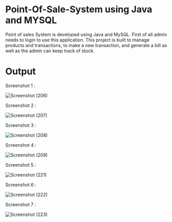 # Point-Of-Sale-System using Java and MYSQL

Point of sales System is developed using Java and MySQL.
First of all admin needs to login to use this application.
This project is built to manage products and transactions, to make a new transaction, and generate a bill as well as the admin can keep track of stock.




# Output

Screenshot 1 : 


![Screenshot (206)](https://user-images.githubusercontent.com/71370436/203918014-ef977327-2837-4d00-af71-a1325b43659b.png)


Screenshot 2 :


![Screenshot (207)](https://user-images.githubusercontent.com/71370436/203918141-19701b25-ef0c-423a-8bbd-4753321c086f.png)


Screenshot 3 :


![Screenshot (208)](https://user-images.githubusercontent.com/71370436/203918358-bce7773a-06f2-444a-af90-41e3f4c307a5.png)


Screenshot 4 :


![Screenshot (209)](https://user-images.githubusercontent.com/71370436/203918214-f88ea88f-ba0a-4256-983b-d6c3031c9532.png)



Screenshot 5 :


![Screenshot (221)](https://user-images.githubusercontent.com/71370436/203918245-2793c296-f58b-43a9-b022-56bb362cdd6c.png)


Screenshot 6 :


![Screenshot (222)](https://user-images.githubusercontent.com/71370436/203918291-aaed6e81-8f56-4e18-9bf3-a4b6efd29898.png)


Screenshot 7 :


![Screenshot (223)](https://user-images.githubusercontent.com/71370436/203918318-82a7a77a-b303-45c7-93a9-8b952facc5c6.png)



